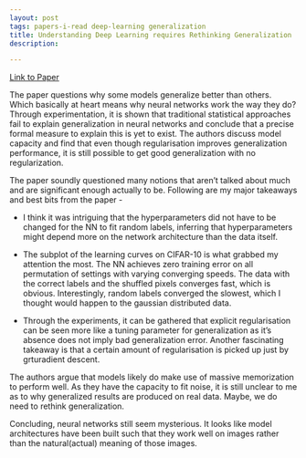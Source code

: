 ```yaml
---
layout: post
tags: papers-i-read deep-learning generalization
title: Understanding Deep Learning requires Rethinking Generalization
description: 

---
```


[Link to Paper](https://arxiv.org/abs/1611.03530)

The paper questions why some models generalize better than others. Which basically at heart means why neural networks work the way they do? Through experimentation, it is shown that traditional statistical approaches fail to explain generalization in neural networks and conclude that a precise formal measure to explain this is yet to exist. The authors discuss model capacity and find that even though regularisation improves generalization performance, it is still possible to get good generalization with no regularization.

The paper soundly questioned many notions that aren’t talked about much and are significant enough actually to be. Following are my major takeaways and best bits from the paper - 

- I think it was intriguing that the hyperparameters did not have to be changed for the NN to fit random labels, inferring that hyperparameters might depend more on the network architecture than the data itself. 

- The subplot of the learning curves on CIFAR-10 is what grabbed my attention the most. The NN achieves zero training error on all permutation of settings with varying converging speeds. The data with the correct labels and the shuffled pixels converges fast, which is obvious. Interestingly, random labels converged the slowest, which I thought would happen to the gaussian distributed data. 

- Through the experiments, it can be gathered that explicit regularisation can be seen more like a tuning parameter for generalization as it’s absence does not imply bad generalization error. Another fascinating takeaway is that a certain amount of regularisation is picked up just by grturadient descent.

The authors argue that models likely do make use of massive memorization to perform well. As they have the capacity to fit noise, it is still unclear to me as to why generalized results are produced on real data. Maybe, we do need to rethink generalization.

Concluding, neural networks still seem mysterious. It looks like model architectures have been built such that they work well on images rather than the natural(actual) meaning of those images.